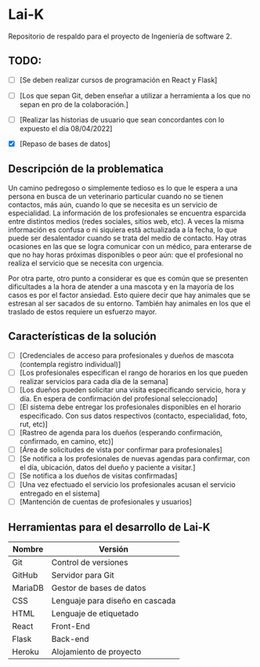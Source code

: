 # Lai-K

Repositorio de respaldo para el proyecto de Ingeniería de software 2.

## TODO:

- [ ] [Se deben realizar cursos de programación en React y Flask]
- [ ] [Los que sepan Git, deben enseñar a utilizar a herramienta a los que no sepan en pro de la colaboración.] 
- [ ] [Realizar las historias de usuario que sean concordantes con lo expuesto el día 08/04/2022]
- [x] [Repaso de bases de datos]


## Descripción de la problematica
Un camino pedregoso o simplemente tedioso es lo que le espera a una persona en busca de un veterinario particular cuando no se tienen contactos, más aún, cuando lo que se necesita es un servicio de especialidad. La información de los profesionales se encuentra esparcida entre distintos medios (redes sociales, sitios web, etc).  A veces la misma información es confusa o ni siquiera está actualizada a la fecha, lo que puede ser desalentador cuando se trata del medio de contacto. Hay otras ocasiones en las que se logra comunicar con un médico, para enterarse de que no hay horas próximas disponibles o peor aún: que el profesional no realiza el servicio que se necesita con urgencia.

Por otra parte, otro punto a considerar es que es común que se presenten dificultades a la hora de atender a una mascota y en la mayoría de los casos es por el factor ansiedad. Esto quiere decir que hay animales que se estresan al ser sacados de su entorno. También hay animales en los que el traslado de estos requiere un esfuerzo mayor.


## Características de la solución

- [ ] [Credenciales de acceso para profesionales y dueños de mascota (contempla registro individual)]
- [ ] [Los profesionales especifican el rango de horarios en los que pueden realizar servicios para cada día de la semana]
- [ ] [Los dueños pueden solicitar una visita especificando servicio, hora y día. En espera de confirmación del profesional seleccionado]
- [ ] [El sistema debe entregar los profesionales disponibles en el horario especificado. Con sus datos respectivos (contacto, especialidad, foto, rut, etc)]
- [ ] [Rastreo de agenda para los dueños (esperando confirmación, confirmado, en camino, etc)]
- [ ] [Área de solicitudes de vista por confirmar para profesionales]
- [ ] [Se notifica a los profesionales de nuevas agendas para confirmar, con el día, ubicación, datos del dueño y paciente a visitar.]
- [ ] [Se notifica a los dueños de visitas confirmadas]
- [ ] [Una vez efectuado el servicio los profesionales acusan el servicio entregado en el sistema]
- [ ] [Mantención de cuentas de profesionales y usuarios]

## Herramientas para el desarrollo de Lai-K

Nombre | Versión
---|---
Git | Control de versiones
GitHub | Servidor para Git
MariaDB | Gestor de bases de datos
CSS | Lenguaje para diseño en cascada
HTML | Lenguaje de etiquetado
React | Front-End
Flask | Back-end
Heroku | Alojamiento de proyecto
